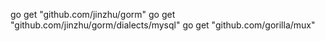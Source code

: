 go get "github.com/jinzhu/gorm"
go get "github.com/jinzhu/gorm/dialects/mysql"
go get "github.com/gorilla/mux"
